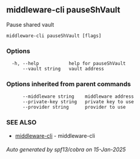 ## middleware-cli pauseShVault

Pause shared vault

```
middleware-cli pauseShVault [flags]
```

### Options

```
  -h, --help           help for pauseShVault
      --vault string   vault address
```

### Options inherited from parent commands

```
      --middleware string    middleware address
      --private-key string   private key to use
      --provider string      provider to use
```

### SEE ALSO

* [middleware-cli](../middleware-cli.md)	 - middleware-cli

###### Auto generated by spf13/cobra on 15-Jan-2025
